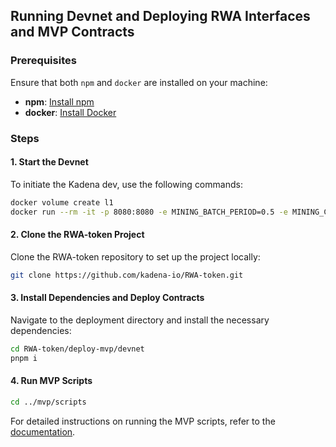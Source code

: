 
## Running Devnet and Deploying RWA Interfaces and MVP Contracts

### Prerequisites

Ensure that both `npm` and `docker` are installed on your machine:

- **npm**: [Install npm](https://docs.npmjs.com/downloading-and-installing-node-js-and-npm)
- **docker**: [Install Docker](https://docs.docker.com/get-docker/)

### Steps

#### 1. Start the Devnet

To initiate the Kadena dev, use the following commands:

```bash
docker volume create l1
docker run --rm -it -p 8080:8080 -e MINING_BATCH_PERIOD=0.5 -e MINING_CONFIRMATION_PERIOD=0.5 -v l1:/data kadena/devnet:latest
```

#### 2. Clone the RWA-token Project

Clone the RWA-token repository to set up the project locally:

```bash
git clone https://github.com/kadena-io/RWA-token.git
```

#### 3. Install Dependencies and Deploy Contracts

Navigate to the deployment directory and install the necessary dependencies:

```bash
cd RWA-token/deploy-mvp/devnet
pnpm i
```

#### 4. Run MVP Scripts

```bash
cd ../mvp/scripts
```

For detailed instructions on running the MVP scripts, refer to the [documentation](../mvp/scripts/README.md).
